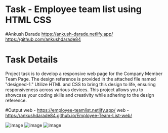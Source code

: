 # Task - Employee team list using HTML CSS

#Ankush Darade
https://ankush-darade.netlify.app/
https://github.com/ankushdarade84

# Task Details
 Project task is to develop a responsive web page for the Company Member Team Page. The 
design reference is provided in the attached file named "designed-1." Utilize HTML and CSS to bring 
this design to life, ensuring responsiveness across various devices. This project allows you to showcase 
your coding skills and creativity while adhering to the design reference.

#Output
web - https://employee-teamlist.netlify.app/
web - https://ankushdarade84.github.io/Employee-Team-List-web/

![image](https://github.com/ankushdarade84/Employee-Team-List-web/assets/82811718/3f23093d-0711-4d68-bb09-3a957d39acdd)
![image](https://github.com/ankushdarade84/Employee-Team-List-web/assets/82811718/2d846169-b978-44a0-9f96-3cf0f3d91258)
![image](https://github.com/ankushdarade84/Employee-Team-List-web/assets/82811718/bb75d04a-e5e0-4419-becf-49df21fda91c)


